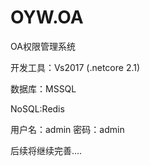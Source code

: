 # OYW.OA
OA权限管理系统

开发工具：Vs2017 (.netcore 2.1)

数据库：MSSQL

NoSQL:Redis

用户名：admin  密码：admin

后续将继续完善....
